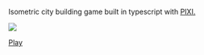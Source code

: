 Isometric city building game built in typescript with [PIXI.](https://github.com/GoodBoyDigital/pixi.js)

[<img src="http://i.imgur.com/WSr2Eeb.png">](http://giraluna.github.io/citygame)

[Play](http://giraluna.github.io/citygame)
